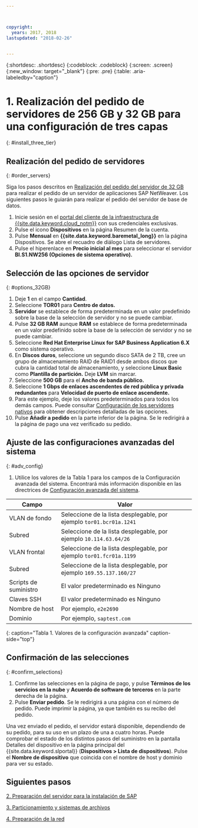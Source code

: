 ```yaml
---



copyright:
  years: 2017, 2018
lastupdated: "2018-02-26"


---
```


{:shortdesc: .shortdesc}
{:codeblock: .codeblock}
{:screen: .screen}
{:new_window: target="_blank"}
{:pre: .pre}
{:table: .aria-labeledby="caption"}

# 1. Realización del pedido de servidores de 256 GB y 32 GB para una configuración de tres capas
{: #install_three_tier}

## Realización del pedido de servidores
{: #order_servers}

Siga los pasos descritos en [Realización del pedido del servidor de 32 GB](/docs/infrastructure/sap-netweaver-rhel-qrg/rhel-set-up-infrastructure-32GB.html#order_32GB) para realizar el pedido de un servidor de aplicaciones SAP NetWeaver. Los siguientes pasos le guiarán para realizar el pedido del servidor de base de datos. 

1. Inicie sesión en el [portal del cliente de la infraestructura de {{site.data.keyword.cloud_notm}}](https://control.softlayer.com) con sus credenciales exclusivas.
2. Pulse el icono **Dispositivos** en la página Resumen de la cuenta.
3. Pulse **Mensual** en **{{site.data.keyword.baremetal_long}}** en la página Dispositivos. Se abre el recuadro de diálogo Lista de servidores.
4. Pulse el hiperenlace en **Precio inicial al mes** para seleccionar el servidor **BI.S1.NW256 (Opciones de sistema operativo).**

## Selección de las opciones de servidor
{: #options_32GB}

1. Deje **1** en el campo **Cantidad**.
2. Seleccione **TOR01** para **Centro de datos.** 
3. **Servidor** se establece de forma predeterminada en un valor predefinido sobre la base de la selección de servidor y no se puede cambiar. 
4. Pulse **32 GB RAM** aunque **RAM** se establece de forma predeterminada en un valor predefinido sobre la base de la selección de servidor y no se puede cambiar.
5. Seleccione **Red Hat Enterprise Linux for SAP Business Application 6.X** como sistema operativo.
6. En **Discos duros**, seleccione un segundo disco SATA de 2 TB, cree un grupo de almacenamiento RAID de RAID1 desde ambos discos que cubra la cantidad total de almacenamiento, y seleccione **Linux Basic** como **Plantilla de partición.** Deje **LVM** sin marcar.
7. Seleccione **500 GB** para el **Ancho de banda público.**
8. Seleccione **1 Gbps de enlaces ascendentes de red pública y privada redundantes** para **Velocidad de puerto de enlace ascendente.**
9. Para este ejemplo, deje los valores predeterminados para todos los demás campos. Puede consultar [Configuración de los servidores nativos](https://console.bluemix.net/docs/bare-metal/configuring.html#setting-up-your-bare-metal-servers) para obtener descripciones detalladas de las opciones.
10.	Pulse **Añadir a pedido** en la parte inferior de la página. Se le redirigirá a la página de pago una vez verificado su pedido.

## Ajuste de las configuraciones avanzadas del sistema
{: #adv_config}

1. Utilice los valores de la Tabla 1 para los campos de la Configuración avanzada del sistema. Encontrará más información disponible en las directrices de [Configuración avanzada del sistema](https://console.bluemix.net/docs/bare-metal/configuring.html#advanced-system-configuration).

|              Campo               |      Valor                                        |
| -------------------------------- | -------------------------------------------------------------------- |
|VLAN de fondo                     | Seleccione de la lista desplegable, por ejemplo `tor01.bcr01a.1241`  |
|Subred                            | Seleccione de la lista desplegable, por ejemplo `10.114.63.64/26`    |
|VLAN frontal                      | Seleccione de la lista desplegable, por ejemplo `tor01.fcr01a.1199`  |
|Subred                            | Seleccione de la lista desplegable, por ejemplo `169.55.137.160/27`  |
|Scripts de suministro             | El valor predeterminado es Ninguno                                                    |
|Claves SSH                        | El valor predeterminado es Ninguno                                                    |
|Nombre de host                    | Por ejemplo, `e2e2690`                                               |
|Dominio                           | Por ejemplo, `saptest.com`                                           |
{: caption="Tabla 1. Valores de la configuración avanzada" caption-side="top"}  

## Confirmación de las selecciones
{: #confirm_selections}

1. Confirme las selecciones en la página de pago, y pulse **Términos de los servicios en la nube** y **Acuerdo de software de terceros** en la parte derecha de la página.
2. Pulse **Enviar pedido**. Se le redirigirá a una página con el número de pedido. Puede imprimir la página, ya que también es su recibo del pedido. 

Una vez enviado el pedido, el servidor estará disponible, dependiendo de su pedido, para su uso en un plazo de una a cuatro horas. Puede comprobar el estado de los distintos pasos del suministro en la pantalla Detalles del dispositivo en la página principal del {{site.data.keyword.slportal}} (**Dispositivos > Lista de dispositivos**). Pulse el **Nombre de dispositivo** que coincida con el nombre de host y dominio para ver su estado.

## Siguientes pasos

  [2. Preparación del servidor para la instalación de SAP](/docs/infrastructure/sap-netweaver-rhel-qrg/rhel-prepare-server-256GB.html)
  
  [3. Particionamiento y sistemas de archivos](/docs/infrastructure/sap-netweaver-rhel-qrg/rhel-partition-256GB.html)
  
  [4. Preparación de la red](/docs/infrastructure/sap-netweaver-rhel-qrg/rhel-prepare-network.html#network)
